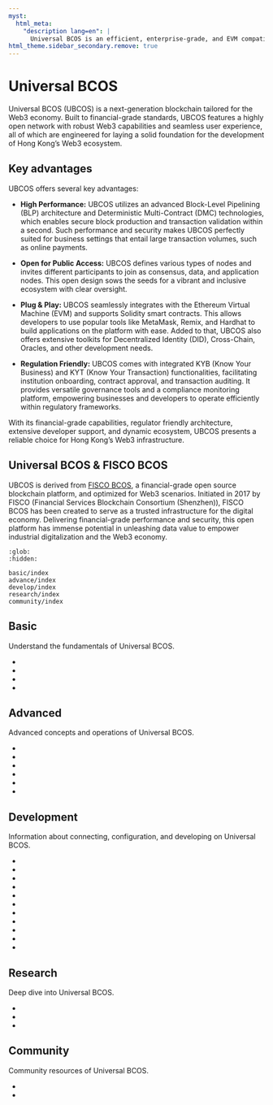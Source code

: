 ```yaml
---
myst:
  html_meta:
    "description lang=en": |
      Universal BCOS is an efficient, enterprise-grade, and EVM compatible blockchain platform.
html_theme.sidebar_secondary.remove: true
---
```

# Universal BCOS

Universal BCOS (UBCOS) is a next-generation blockchain tailored for the Web3 economy. Built to financial-grade standards, UBCOS features a highly open network with robust Web3 capabilities and seamless user experience, all of which are engineered for laying a solid foundation for the development of Hong Kong’s Web3 ecosystem.

## Key advantages

UBCOS offers several key advantages:

- **High Performance:** UBCOS utilizes an advanced Block-Level Pipelining (BLP) architecture and Deterministic Multi-Contract (DMC) technologies, which enables secure block production and transaction validation within a second. Such performance and security makes UBCOS perfectly suited for business settings that entail large transaction volumes, such as online payments.

- **Open for Public Access:** UBCOS defines various types of nodes and invites different participants to join as consensus, data, and application nodes. This open design sows the seeds for a vibrant and inclusive ecosystem with clear oversight.

- **Plug & Play:** UBCOS seamlessly integrates with the Ethereum Virtual Machine (EVM) and supports Solidity smart contracts. This allows developers to use popular tools like MetaMask, Remix, and Hardhat to build applications on the platform with ease. Added to that, UBCOS also offers extensive toolkits for Decentralized Identity (DID), Cross-Chain, Oracles, and other development needs.

- **Regulation Friendly:** UBCOS comes with integrated KYB (Know Your Business) and KYT (Know Your Transaction) functionalities, facilitating institution onboarding, contract approval, and transaction auditing. It provides versatile governance tools and a compliance monitoring platform, empowering businesses and developers to operate efficiently within regulatory frameworks.

With its financial-grade capabilities, regulator friendly architecture, extensive developer support, and dynamic ecosystem, UBCOS presents a reliable choice for Hong Kong’s Web3 infrastructure.

## Universal BCOS & FISCO BCOS

UBCOS is derived from [FISCO BCOS](https://github.com/FISCO-BCOS/FISCO-BCOS), a financial-grade open source blockchain platform, and optimized for Web3 scenarios. Initiated in 2017 by FISCO (Financial Services Blockchain Consortium (Shenzhen)), FISCO BCOS has been created to serve as a trusted infrastructure for the digital economy. Delivering financial-grade performance and security, this open platform has immense potential in unleashing data value to empower industrial digitalization and the Web3 economy.

```{toctree}
:glob: 
:hidden:

basic/index
advance/index
develop/index
research/index
community/index
```

## Basic

Understand the fundamentals of Universal BCOS.

- [](./basic/blockchain.md)
- [](./basic/web3.md)
- [](./basic/dapp.md)
- [](./basic/wallet.md)

## Advanced

Advanced concepts and operations of Universal BCOS.

- [](./advance/accounts.md)
- [](./advance/transactions.md)
- [](./advance/gas.md)
- [](./advance/nodes.md)
- [](./advance/consensus.md)
- [](./advance/execution.md)

## Development

Information about connecting, configuration, and developing on Universal BCOS.

- [](./develop/solidity.md)
- [](./develop/remix_usage.md)
- [](./develop/wallet_usage.md)
- [](./develop/hardhat_usage.md)
- [](./develop/explorer_usage.md)
- [](./develop/dapp_guide.md)
- [](./develop/build_chain.md)
- [](./develop/run_node.md)
- [](./develop/config.md)
- [](./develop/management.md)
- [](./develop/compile_from_source.md)

## Research

Deep dive into Universal BCOS.

- [](./research/ecosystem.md)
- [](./research/archetecture.md)
- [](./research/security.md)

## Community

Community resources of Universal BCOS.

- [](./community/contribute.md)
- [](./community/events.md)
